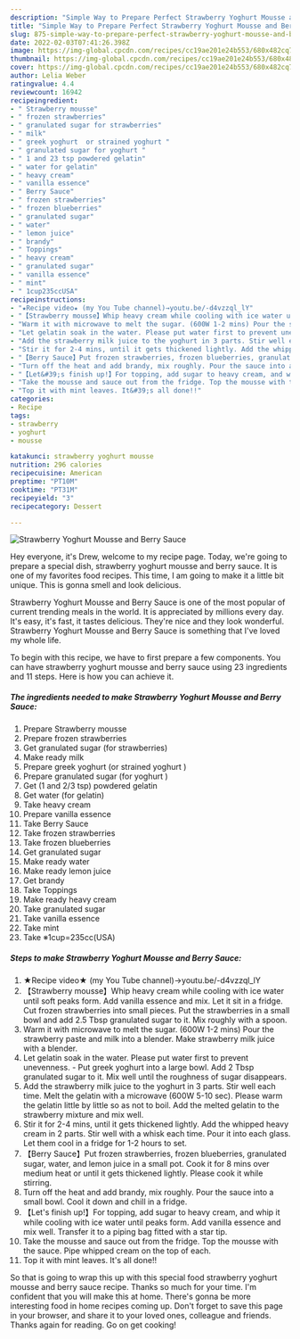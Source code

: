 ```yaml
---
description: "Simple Way to Prepare Perfect Strawberry Yoghurt Mousse and Berry Sauce"
title: "Simple Way to Prepare Perfect Strawberry Yoghurt Mousse and Berry Sauce"
slug: 875-simple-way-to-prepare-perfect-strawberry-yoghurt-mousse-and-berry-sauce
date: 2022-02-03T07:41:26.398Z
image: https://img-global.cpcdn.com/recipes/cc19ae201e24b553/680x482cq70/strawberry-yoghurt-mousse-and-berry-sauce-recipe-main-photo.jpg
thumbnail: https://img-global.cpcdn.com/recipes/cc19ae201e24b553/680x482cq70/strawberry-yoghurt-mousse-and-berry-sauce-recipe-main-photo.jpg
cover: https://img-global.cpcdn.com/recipes/cc19ae201e24b553/680x482cq70/strawberry-yoghurt-mousse-and-berry-sauce-recipe-main-photo.jpg
author: Lelia Weber
ratingvalue: 4.4
reviewcount: 16942
recipeingredient:
- " Strawberry mousse"
- " frozen strawberries"
- " granulated sugar for strawberries"
- " milk"
- " greek yoghurt  or strained yoghurt "
- " granulated sugar for yoghurt "
- " 1 and 23 tsp powdered gelatin"
- " water for gelatin"
- " heavy cream"
- " vanilla essence"
- " Berry Sauce"
- " frozen strawberries"
- " frozen blueberries"
- " granulated sugar"
- " water"
- " lemon juice"
- " brandy"
- " Toppings"
- " heavy cream"
- " granulated sugar"
- " vanilla essence"
- " mint"
- " 1cup235ccUSA"
recipeinstructions:
- "★Recipe video★ (my You Tube channel)→youtu.be/-d4vzzql_lY"
- "【Strawberry mousse】Whip heavy cream while cooling with ice water until soft peaks form. Add vanilla essence and mix. Let it sit in a fridge. Cut frozen strawberries into small pieces. Put the strawberries in a small bowl and add 2.5 Tbsp granulated sugar to it. Mix roughly with a spoon."
- "Warm it with microwave to melt the sugar. (600W 1-2 mins) Pour the strawberry paste and milk into a blender. Make strawberry milk juice with a blender."
- "Let gelatin soak in the water. Please put water first to prevent unevenness.  Put greek yoghurt into a large bowl. Add 2 Tbsp granulated sugar to it. Mix well until the roughness of sugar disappears."
- "Add the strawberry milk juice to the yoghurt in 3 parts. Stir well each time. Melt the gelatin with a microwave (600W 5-10 sec). Please warm the gelatin little by little so as not to boil. Add the melted gelatin to the strawberry mixture and mix well."
- "Stir it for 2-4 mins, until it gets thickened lightly. Add the whipped heavy cream in 2 parts. Stir well with a whisk each time. Pour it into each glass. Let them cool in a fridge for 1-2 hours to set."
- "【Berry Sauce】Put frozen strawberries, frozen blueberries, granulated sugar, water, and lemon juice in a small pot. Cook it for 8 mins over medium heat or until it gets thickened lightly. Please cook it while stirring."
- "Turn off the heat and add brandy, mix roughly. Pour the sauce into a small bowl. Cool it down and chill in a fridge."
- "【Let&#39;s finish up!】For topping, add sugar to heavy cream, and whip it while cooling with ice water until peaks form. Add vanilla essence and mix well. Transfer it to a piping bag fitted with a star tip."
- "Take the mousse and sauce out from the fridge. Top the mousse with the sauce. Pipe whipped cream on the top of each."
- "Top it with mint leaves. It&#39;s all done!!"
categories:
- Recipe
tags:
- strawberry
- yoghurt
- mousse

katakunci: strawberry yoghurt mousse 
nutrition: 296 calories
recipecuisine: American
preptime: "PT10M"
cooktime: "PT31M"
recipeyield: "3"
recipecategory: Dessert

---
```



![Strawberry Yoghurt Mousse and Berry Sauce](https://img-global.cpcdn.com/recipes/cc19ae201e24b553/680x482cq70/strawberry-yoghurt-mousse-and-berry-sauce-recipe-main-photo.jpg)

Hey everyone, it's Drew, welcome to my recipe page. Today, we're going to prepare a special dish, strawberry yoghurt mousse and berry sauce. It is one of my favorites food recipes. This time, I am going to make it a little bit unique. This is gonna smell and look delicious.



Strawberry Yoghurt Mousse and Berry Sauce is one of the most popular of current trending meals in the world. It is appreciated by millions every day. It's easy, it's fast, it tastes delicious. They're nice and they look wonderful. Strawberry Yoghurt Mousse and Berry Sauce is something that I've loved my whole life.


To begin with this recipe, we have to first prepare a few components. You can have strawberry yoghurt mousse and berry sauce using 23 ingredients and 11 steps. Here is how you can achieve it.

<!--inarticleads1-->

##### The ingredients needed to make Strawberry Yoghurt Mousse and Berry Sauce:

1. Prepare  Strawberry mousse
1. Prepare  frozen strawberries
1. Get  granulated sugar (for strawberries)
1. Make ready  milk
1. Prepare  greek yoghurt  (or strained yoghurt )
1. Prepare  granulated sugar (for yoghurt )
1. Get  (1 and 2/3 tsp) powdered gelatin
1. Get  water (for gelatin)
1. Take  heavy cream
1. Prepare  vanilla essence
1. Take  Berry Sauce
1. Take  frozen strawberries
1. Take  frozen blueberries
1. Get  granulated sugar
1. Make ready  water
1. Make ready  lemon juice
1. Get  brandy
1. Take  Toppings
1. Make ready  heavy cream
1. Take  granulated sugar
1. Take  vanilla essence
1. Take  mint
1. Take  ※1cup=235cc(USA)




<!--inarticleads2-->

##### Steps to make Strawberry Yoghurt Mousse and Berry Sauce:

1. ★Recipe video★ (my You Tube channel)→youtu.be/-d4vzzql_lY
1. 【Strawberry mousse】Whip heavy cream while cooling with ice water until soft peaks form. Add vanilla essence and mix. Let it sit in a fridge. Cut frozen strawberries into small pieces. Put the strawberries in a small bowl and add 2.5 Tbsp granulated sugar to it. Mix roughly with a spoon.
1. Warm it with microwave to melt the sugar. (600W 1-2 mins) Pour the strawberry paste and milk into a blender. Make strawberry milk juice with a blender.
1. Let gelatin soak in the water. Please put water first to prevent unevenness. -  Put greek yoghurt into a large bowl. Add 2 Tbsp granulated sugar to it. Mix well until the roughness of sugar disappears.
1. Add the strawberry milk juice to the yoghurt in 3 parts. Stir well each time. Melt the gelatin with a microwave (600W 5-10 sec). Please warm the gelatin little by little so as not to boil. Add the melted gelatin to the strawberry mixture and mix well.
1. Stir it for 2-4 mins, until it gets thickened lightly. Add the whipped heavy cream in 2 parts. Stir well with a whisk each time. Pour it into each glass. Let them cool in a fridge for 1-2 hours to set.
1. 【Berry Sauce】Put frozen strawberries, frozen blueberries, granulated sugar, water, and lemon juice in a small pot. Cook it for 8 mins over medium heat or until it gets thickened lightly. Please cook it while stirring.
1. Turn off the heat and add brandy, mix roughly. Pour the sauce into a small bowl. Cool it down and chill in a fridge.
1. 【Let&#39;s finish up!】For topping, add sugar to heavy cream, and whip it while cooling with ice water until peaks form. Add vanilla essence and mix well. Transfer it to a piping bag fitted with a star tip.
1. Take the mousse and sauce out from the fridge. Top the mousse with the sauce. Pipe whipped cream on the top of each.
1. Top it with mint leaves. It&#39;s all done!!




So that is going to wrap this up with this special food strawberry yoghurt mousse and berry sauce recipe. Thanks so much for your time. I'm confident that you will make this at home. There's gonna be more interesting food in home recipes coming up. Don't forget to save this page in your browser, and share it to your loved ones, colleague and friends. Thanks again for reading. Go on get cooking!
